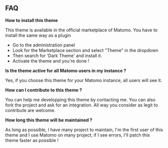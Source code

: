 ## FAQ

__How to install this theme__

This theme is available in the official marketplace of Matomo. You have to install the same way as a plugin
- Go to the administration panel
- Look for the Marketplace section and select "Theme" in the dropdown
- Then search for 'Dark Theme' and install it.
- Activate the theme and you're done !

__Is the theme active for all Matomo users in my instance ?__

Yes, if you choose this theme for your Matomo instance, all users will see it.

__How can I contribute to this theme ?__

You can help me developping this theme by contacting me. You can also fork the project and ask for an integration. All way you consider as legit to contribute are welcome.

__How long this theme will be maintained ?__

As long as possible, I have many project to maintain, I'm the first user of this theme and I use Matomo on many project, if I see errors, I'll patch this theme faster as possible !

